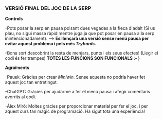 ### VERSIÓ FINAL DEL JOC DE LA SERP

**Controls**

-Pots posar la serp en pausa polsant dues vegades a la fleca d'adalt (Si us plau, no sigui massa ràpid mentre juga ja que pot posar en pausa a la serp inintencionadament). --> **Es llençarà una versió sense menú pausa per evitar aquest problema i pels més *Tryhards*.**

-Bona sort descobrint la resta de menjars, punts i els seus efectes! (Llegir el codi és fer trampes) **TOTES LES FUNCIONS SON FUNCIONALS :- )**




**Agraïments**

-Pauek: Gràcies per crear *Miniwin*. Sense aquesta no podria haver fet aquest joc tan entretingut.

-ChatGPT: Gràcies per ajudarme a fer el menú pausa i afegir comentaris avorrits al codi.


-Àlex Miró: Moltes gràcies per proporcionar material per fer el joc, i per aquest curs tan màgic de programació. Ha sigut tota una experiència!

